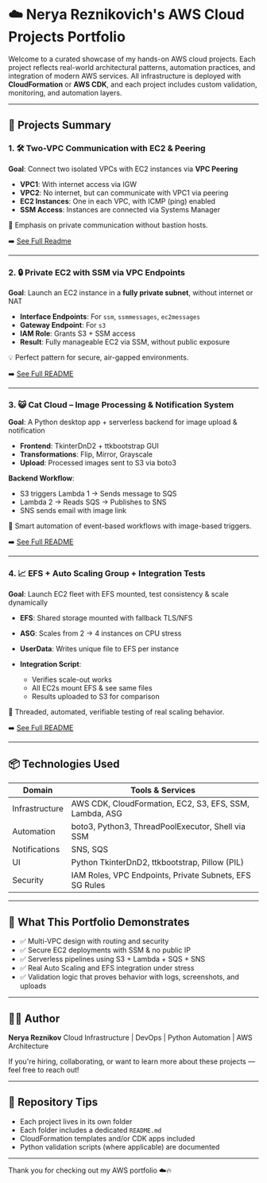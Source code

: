 # ☁️ Nerya Reznikovich's AWS Cloud Projects Portfolio

Welcome to a curated showcase of my hands-on AWS cloud projects. Each project reflects real-world architectural patterns, automation practices, and integration of modern AWS services. All infrastructure is deployed with **CloudFormation** or **AWS CDK**, and each project includes custom validation, monitoring, and automation layers.

---

## 📁 Projects Summary

### 1. 🛠️ Two-VPC Communication with EC2 & Peering

**Goal**: Connect two isolated VPCs with EC2 instances via **VPC Peering**

* **VPC1**: With internet access via IGW
* **VPC2**: No internet, but can communicate with VPC1 via peering
* **EC2 Instances**: One in each VPC, with ICMP (ping) enabled
* **SSM Access**: Instances are connected via Systems Manager

🔐 Emphasis on private communication without bastion hosts.

➡️ [See Full Readme](https://github.com/neryaRez/My-AWS-Projects/tree/main/aws-projects/Secured%20Peering%20Connection-SSM#readme)

---

### 2. 🔒 Private EC2 with SSM via VPC Endpoints

**Goal**: Launch an EC2 instance in a **fully private subnet**, without internet or NAT

* **Interface Endpoints**: For `ssm`, `ssmmessages`, `ec2messages`
* **Gateway Endpoint**: For `s3`
* **IAM Role**: Grants S3 + SSM access
* **Result**: Fully manageable EC2 via SSM, without public exposure

💡 Perfect pattern for secure, air-gapped environments.

➡️ [See Full README](https://github.com/neryaRez/My-AWS-Projects/tree/main/aws-projects/Private%20Subnet%20%20-%20SSM-EndPoints#readme)

---

### 3. 😺 Cat Cloud – Image Processing & Notification System

**Goal**: A Python desktop app + serverless backend for image upload & notification

* **Frontend**: TkinterDnD2 + ttkbootstrap GUI
* **Transformations**: Flip, Mirror, Grayscale
* **Upload**: Processed images sent to S3 via boto3

**Backend Workflow**:

* S3 triggers Lambda 1 → Sends message to SQS
* Lambda 2 → Reads SQS → Publishes to SNS
* SNS sends email with image link

🔔 Smart automation of event-based workflows with image-based triggers.

➡️ [See Full README](https://github.com/neryaRez/My-AWS-Projects/tree/main/aws-projects/Cat%20Cloud%20Serverless%20App#readme)

---

### 4. 📈 EFS + Auto Scaling Group + Integration Tests

**Goal**: Launch EC2 fleet with EFS mounted, test consistency & scale dynamically

* **EFS**: Shared storage mounted with fallback TLS/NFS
* **ASG**: Scales from 2 → 4 instances on CPU stress
* **UserData**: Writes unique file to EFS per instance
* **Integration Script**:

  * Verifies scale-out works
  * All EC2s mount EFS & see same files
  * Results uploaded to S3 for comparison

🧪 Threaded, automated, verifiable testing of real scaling behavior.

➡️ [See Full README](https://github.com/neryaRez/My-AWS-Projects/tree/main/aws-projects/EFS_ASG#readme)

---

## 📦 Technologies Used

| Domain         | Tools & Services                                        |
| -------------- | ------------------------------------------------------- |
| Infrastructure | AWS CDK, CloudFormation, EC2, S3, EFS, SSM, Lambda, ASG |
| Automation     | boto3, Python3, ThreadPoolExecutor, Shell via SSM       |
| Notifications  | SNS, SQS                                                |
| UI             | Python TkinterDnD2, ttkbootstrap, Pillow (PIL)          |
| Security       | IAM Roles, VPC Endpoints, Private Subnets, EFS SG Rules |

---

## 🧠 What This Portfolio Demonstrates

* ✅ Multi-VPC design with routing and security
* ✅ Secure EC2 deployments with SSM & no public IP
* ✅ Serverless pipelines using S3 + Lambda + SQS + SNS
* ✅ Real Auto Scaling and EFS integration under stress
* ✅ Validation logic that proves behavior with logs, screenshots, and uploads

---

## 👨‍💻 Author

**Nerya Reznikov**
Cloud Infrastructure | DevOps | Python Automation | AWS Architecture

If you're hiring, collaborating, or want to learn more about these projects — feel free to reach out!

---

## 📌 Repository Tips

* Each project lives in its own folder
* Each folder includes a dedicated `README.md`
* CloudFormation templates and/or CDK apps included
* Python validation scripts (where applicable) are documented

---

Thank you for checking out my AWS portfolio ☁️🔥
